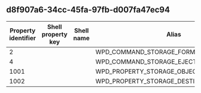 ## d8f907a6-34cc-45fa-97fb-d007fa47ec94

Property identifier | Shell property key | Shell name | Alias
--- | --- | --- | ---
2 |  |  | WPD_COMMAND_STORAGE_FORMAT
4 |  |  | WPD_COMMAND_STORAGE_EJECT
1001 |  |  | WPD_PROPERTY_STORAGE_OBJECT_ID
1002 |  |  | WPD_PROPERTY_STORAGE_DESTINATION_OBJECT_ID

